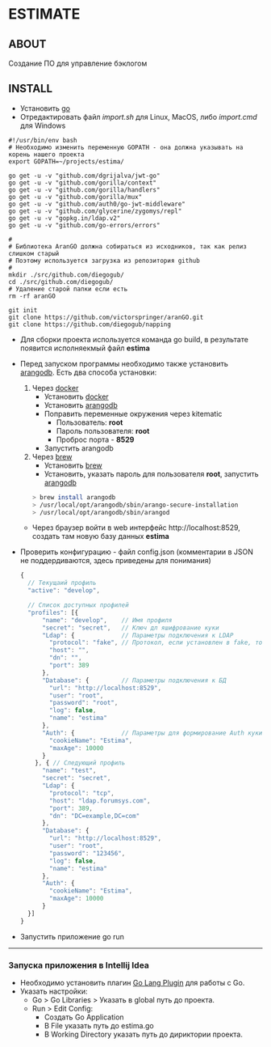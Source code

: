 # ESTIMATE

## ABOUT

Создание ПО для управление бэклогом

## INSTALL

* Установить [go](https://golang.org/)
* Отредактировать файл _import.sh_ для Linux, MacOS, либо _import.cmd_ для Windows
```Shell
#!/usr/bin/env bash
# Необходимо изменить переменную GOPATH - она должна указывать на корень нашего проекта
export GOPATH=~/projects/estima/

go get -u -v "github.com/dgrijalva/jwt-go"
go get -u -v "github.com/gorilla/context"
go get -u -v "github.com/gorilla/handlers"
go get -u -v "github.com/gorilla/mux"
go get -u -v "github.com/auth0/go-jwt-middleware"
go get -u -v "github.com/glycerine/zygomys/repl"
go get -u -v "gopkg.in/ldap.v2"
go get -u -v "github.com/go-errors/errors"

#
# Библиотека AranGO должна собираться из исходников, так как релиз слишком старый
# Поэтому используется загрузка из репозитория github 
#
mkdir ./src/github.com/diegogub/
cd ./src/github.com/diegogub/
# Удаление старой папки если есть
rm -rf aranGO

git init
git clone https://github.com/victorspringer/aranGO.git
git clone https://github.com/diegogub/napping
```
* Для сборки проекта используется команда go build, в результате появится исполняекмый файл **estima**
* Перед запуском программы необходимо также установить [arangodb](https://www.arangodb.com). Есть два способа установки:
  1. Через [docker](https://www.docker.com/)
        * Установить [docker](https://www.docker.com/)
        * Установить [arangodb](https://www.arangodb.com)
        * Поправить переменные окружения через kitematic
          * Пользователь: **root**
          * Пароль пользователя: **root**
          * Проброс порта - **8529**
        * Запустить arangodb
  2. Через [brew](https://brew.sh/)
        * Установить [brew](https://brew.sh/)
        * Установить, указать пароль для пользователя **root**, запустить [arangodb](https://www.arangodb.com)
        ```bash
        > brew install arangodb
        > /usr/local/opt/arangodb/sbin/arango-secure-installation
        > /usr/local/opt/arangodb/sbin/arangod
        ```
    * Через браузер войти в web интерфейс http://localhost:8529, создать там новую базу данных **estima**
* Проверить конфигурацию - файл config.json (комментарии в JSON не поддердиваются, здесь приведены для понимания)
    ```javascript
    {
      // Текущаий профиль 
      "active": "develop",
    
      // Список доступных профилей
      "profiles": [{
          "name": "develop",    // Имя профиля
          "secret": "secret",   // Ключ дл яшифрование куки 
          "Ldap": {             // Параметры подключения к LDAP
            "protocol": "fake", // Протокол, если установлен в fake, то проверка пользователя в LDAP не производится
            "host": "",
            "dn": "",
            "port": 389
          },
          "Database": {         // Параметры подключения к БД
            "url": "http://localhost:8529",
            "user": "root",
            "password": "root",
            "log": false,
            "name": "estima"
          },
          "Auth": {             // Параметры для формирование Auth куки
            "cookieName": "Estima",
            "maxAge": 10000
          }
        }, { // Следующий профиль
          "name": "test",
          "secret": "secret",
          "Ldap": {
            "protocol": "tcp",
            "host": "ldap.forumsys.com",
            "port": 389,
            "dn": "DC=example,DC=com"
          },
          "Database": {
            "url": "http://localhost:8529",
            "user": "root",
            "password": "123456",
            "log": false,
            "name": "estima"
          },
          "Auth": {
            "cookieName": "Estima",
            "maxAge": 10000
          }
      }]
    }
    ```

* Запустить приложение go run

----

### Запуска приложения в Intellij Idea

 * Необходимо установить плагин [Go Lang Plugin](https://plugins.jetbrains.com/plugin/5047) для работы с Go.
 * Указать настройки:
    * Go > Go Libraries > Указать в global путь до проекта.
    * Run > Edit Config:
      * Создать Go Application
      * В File указать путь до estima.go
      * В Working Directory указать путь до дириктории проекта.
